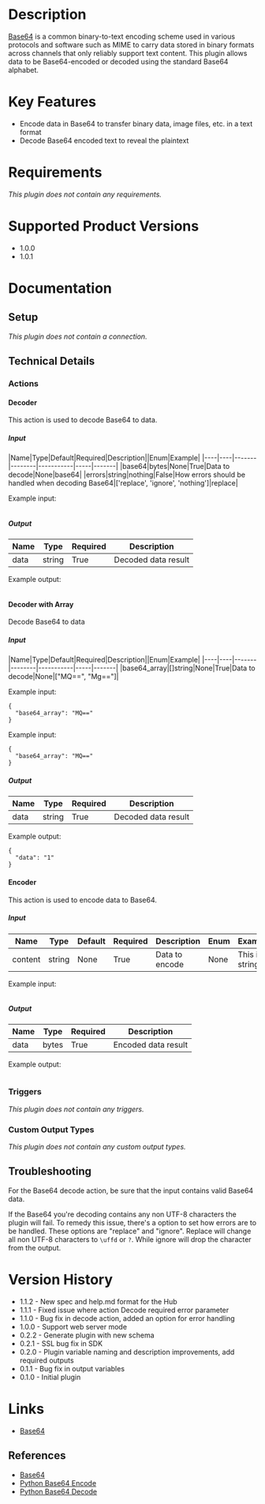 # Description

[Base64](https://en.wikipedia.org/wiki/Base64) is a common binary-to-text encoding scheme used in various protocols and software such as MIME to carry data stored in binary formats across channels that only reliably support text content. This plugin allows data to be Base64-encoded or decoded using the standard Base64 alphabet.

# Key Features

* Encode data in Base64 to transfer binary data, image files, etc. in a text format
* Decode Base64 encoded text to reveal the plaintext

# Requirements

_This plugin does not contain any requirements._

# Supported Product Versions

* 1.0.0
* 1.0.1

# Documentation

## Setup

_This plugin does not contain a connection._

## Technical Details

### Actions

#### Decoder

This action is used to decode Base64 to data.

##### Input

|Name|Type|Default|Required|Description||Enum|Example|
|----|----|-------|--------|-----------|-----|-------|
|base64|bytes|None|True|Data to decode|None|base64|
|errors|string|nothing|False|How errors should be handled when decoding Base64|['replace', 'ignore', 'nothing']|replace|

Example input:

```
```

##### Output

|Name|Type|Required|Description|
|----|----|--------|-----------|
|data|string|True|Decoded data result|

Example output:

```
```

#### Decoder with Array

Decode Base64 to data

##### Input

|Name|Type|Default|Required|Description||Enum|Example|
|----|----|-------|--------|-----------|-----|-------|
|base64_array|[]string|None|True|Data to decode|None|["MQ==", "Mg=="]|

Example input:

```
{
  "base64_array": "MQ=="
}
```

Example input:

```
{
  "base64_array": "MQ=="
}
```

##### Output

|Name|Type|Required|Description|
|----|----|--------|-----------|
|data|string|True|Decoded data result|

Example output:

```
{
  "data": "1"
}
```

#### Encoder

This action is used to encode data to Base64.

##### Input

|Name|Type|Default|Required|Description|Enum|Example|
|----|----|-------|--------|-----------|----|-------|
|content|string|None|True|Data to encode|None|This is a string|

Example input:

```
```

##### Output

|Name|Type|Required|Description|
|----|----|--------|-----------|
|data|bytes|True|Encoded data result|

Example output:

```
```

### Triggers

_This plugin does not contain any triggers._

### Custom Output Types

_This plugin does not contain any custom output types._

## Troubleshooting

For the Base64 decode action, be sure that the input contains valid Base64 data.

If the Base64 you're decoding contains any non UTF-8 characters the plugin will fail. To remedy this issue, there's a
option to set how errors are to be handled. These options are "replace" and "ignore". Replace will change all non UTF-8
characters to `\uffd` or `?`. While ignore will drop the character from the output.

# Version History

* 1.1.2 - New spec and help.md format for the Hub
* 1.1.1 - Fixed issue where action Decode required error parameter
* 1.1.0 - Bug fix in decode action, added an option for error handling
* 1.0.0 - Support web server mode
* 0.2.2 - Generate plugin with new schema
* 0.2.1 - SSL bug fix in SDK
* 0.2.0 - Plugin variable naming and description improvements, add required outputs
* 0.1.1 - Bug fix in output variables
* 0.1.0 - Initial plugin

# Links

* [Base64](https://en.wikipedia.org/wiki/Base64)

## References

* [Base64](https://en.wikipedia.org/wiki/Base64)
* [Python Base64 Encode](https://docs.python.org/2/library/base64.html#base64.standard_b64encode)
* [Python Base64 Decode](https://docs.python.org/2/library/base64.html#base64.standard_b64decode)

